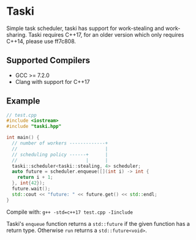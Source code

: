 # Taski
Simple task scheduler, taski has support for work-stealing and work-sharing.
Taski requires C++17, for an older version which only requires C++14, please use ff7c808.

Supported Compilers
-------------------
* GCC >= 7.2.0
* Clang with support for C++17

Example
-------------
```c++
// test.cpp
#include <iostream>
#include "taski.hpp"

int main() {
  // number of workers -------------+
  //                                |
  // scheduling policy ------+      |
  //                         |      |
  taski::scheduler<taski::stealing, 4> scheduler;
  auto future = scheduler.enqueue([](int i) -> int {
    return i + 1;
  }, int{42});
  future.wait();
  std::cout << "future: " << future.get() << std::endl;
}
```
Compile with: `g++ -std=c++17 test.cpp -Iinclude`

Taski's `enqueue` function returns a `std::future` if the given function has a return type. Otherwise `run` returns a `std::future<void>`.
